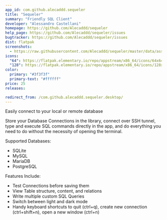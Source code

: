 ```yaml
---
app_id: com.github.alecaddd.sequeler
title: "Sequeler"
summary: "Friendly SQL Client"
developer: "Alessandro Castellani"
homepage: https://github.com/Alecaddd/sequeler
help_page: https://github.com/Alecaddd/sequeler/issues
bugtracker: https://github.com/Alecaddd/sequeler/issues
dist: flatpak
screenshots:
  - https://raw.githubusercontent.com/Alecaddd/sequeler/master/data/assets/screenshots/sequeler-screenshot.png
icons:
  "64": https://flatpak.elementary.io/repo/appstream/x86_64/icons/64x64/com.github.alecaddd.sequeler.png
  "128": https://flatpak.elementary.io/repo/appstream/x86_64/icons/128x128/com.github.alecaddd.sequeler.png
color:
  primary: "#3f3f3f"
  primary-text: "#ffffff"
price: 25
releases:

redirect_from: /com.github.alecaddd.sequeler.desktop/
---
```


<p>Easily connect to your local or remote database</p>
<p>Store your Database Connections in the library, connect over SSH tunnel, type and execute SQL commands directly in the app, and do everything you need to do without the necessity of opening the terminal.</p>
<p>Supported Databases:</p>
<ul>
<li>SQLite</li>
<li>MySQL</li>
<li>MariaDB</li>
<li>PostgreSQL</li>
</ul>
<p>Features Include:</p>
<ul>
<li>Test Connections before saving them</li>
<li>View Table structure, content, and relations</li>
<li>Write multiple custom SQL Queries</li>
<li>Switch between light and dark mode</li>
<li>Handy keyboard shortcuts to quit (ctrl+q), create new connection (ctrl+shift+n), open a new window (ctrl+n)</li>
</ul>